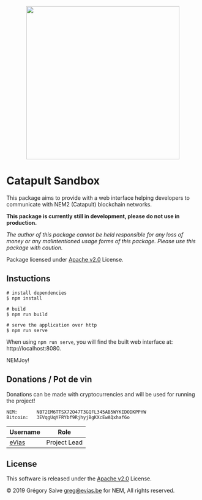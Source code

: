 <p align="center"><img src="https://nem.io/wp-content/themes/nem/img/logo-nem.svg" width="400"></p>

# Catapult Sandbox

This package aims to provide with a web interface helping developers to communicate with NEM2 (Catapult) blockchain networks.

**This package is currently still in development, please do not use in production.**

*The author of this package cannot be held responsible for any loss of money or any malintentioned usage forms of this package. Please use this package with caution.*

Package licensed under [Apache v2.0](LICENSE) License.

## Instuctions

```
# install dependencies
$ npm install

# build
$ npm run build

# serve the application over http
$ npm run serve
```

When using `npm run serve`, you will find the built web interface at: http://localhost:8080.

NEMJoy! 

## Donations / Pot de vin

Donations can be made with cryptocurrencies and will be used for running the project!

    NEM:       NB72EM6TTSX72O47T3GQFL345AB5WYKIDODKPPYW
    Bitcoin:   3EVqgUqYFRYbf9RjhyjBgKXcEwAQxhaf6o

| Username | Role |
| --- | --- |
| [eVias](https://github.com/evias) | Project Lead |

## License

This software is released under the [Apache v2.0](LICENSE) License.

© 2019 Grégory Saive <greg@evias.be> for NEM, All rights reserved.
